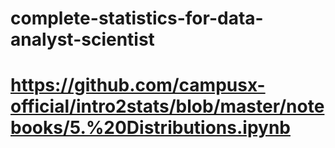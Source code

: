 # complete-statistics-for-data-analyst-scientist
# https://github.com/campusx-official/intro2stats/blob/master/notebooks/5.%20Distributions.ipynb
